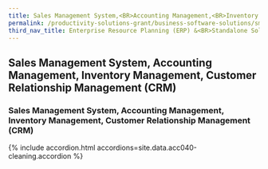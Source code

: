 ```yaml
---
title: Sales Management System,<BR>Accounting Management,<BR>Inventory Management,<BR>Customer Relationship Management (CRM)
permalink: /productivity-solutions-grant/business-software-solutions/sms-am-im-crm
third_nav_title: Enterprise Resource Planning (ERP) &<BR>Standalone Solutions
---
```


## Sales Management System, Accounting Management, Inventory Management, Customer Relationship Management (CRM)

### Sales Management System, Accounting Management, Inventory Management, Customer Relationship Management (CRM)

{% include accordion.html accordions=site.data.acc040-cleaning.accordion %}